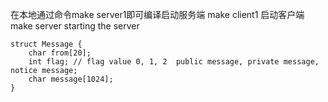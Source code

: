 在本地通过命令make server1即可编译启动服务端
make client1 启动客户端
make server starting the server

```
struct Message {
    char from[20];
    int flag; // flag value 0, 1, 2  public message, private message, notice message;
    char message[1024];
}

```
